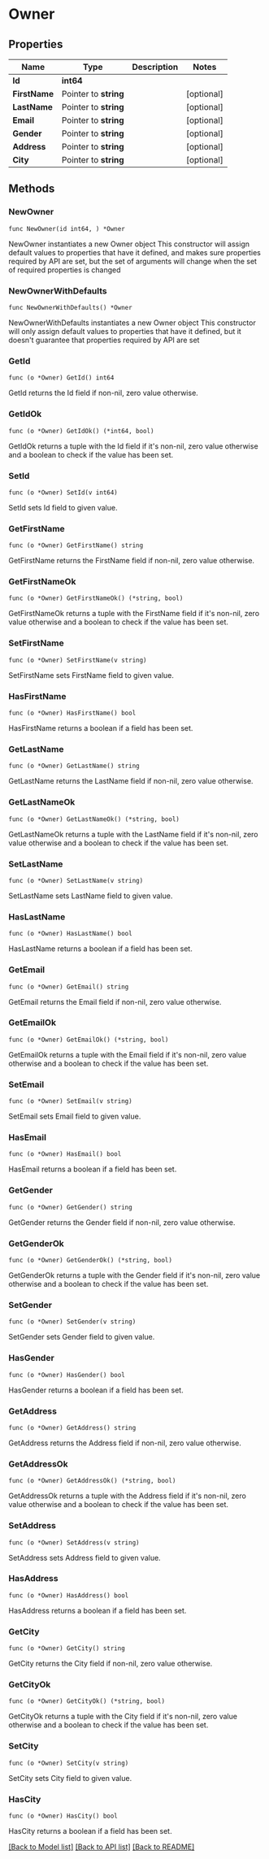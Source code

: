 # Owner

## Properties

Name | Type | Description | Notes
------------ | ------------- | ------------- | -------------
**Id** | **int64** |  | 
**FirstName** | Pointer to **string** |  | [optional] 
**LastName** | Pointer to **string** |  | [optional] 
**Email** | Pointer to **string** |  | [optional] 
**Gender** | Pointer to **string** |  | [optional] 
**Address** | Pointer to **string** |  | [optional] 
**City** | Pointer to **string** |  | [optional] 

## Methods

### NewOwner

`func NewOwner(id int64, ) *Owner`

NewOwner instantiates a new Owner object
This constructor will assign default values to properties that have it defined,
and makes sure properties required by API are set, but the set of arguments
will change when the set of required properties is changed

### NewOwnerWithDefaults

`func NewOwnerWithDefaults() *Owner`

NewOwnerWithDefaults instantiates a new Owner object
This constructor will only assign default values to properties that have it defined,
but it doesn't guarantee that properties required by API are set

### GetId

`func (o *Owner) GetId() int64`

GetId returns the Id field if non-nil, zero value otherwise.

### GetIdOk

`func (o *Owner) GetIdOk() (*int64, bool)`

GetIdOk returns a tuple with the Id field if it's non-nil, zero value otherwise
and a boolean to check if the value has been set.

### SetId

`func (o *Owner) SetId(v int64)`

SetId sets Id field to given value.


### GetFirstName

`func (o *Owner) GetFirstName() string`

GetFirstName returns the FirstName field if non-nil, zero value otherwise.

### GetFirstNameOk

`func (o *Owner) GetFirstNameOk() (*string, bool)`

GetFirstNameOk returns a tuple with the FirstName field if it's non-nil, zero value otherwise
and a boolean to check if the value has been set.

### SetFirstName

`func (o *Owner) SetFirstName(v string)`

SetFirstName sets FirstName field to given value.

### HasFirstName

`func (o *Owner) HasFirstName() bool`

HasFirstName returns a boolean if a field has been set.

### GetLastName

`func (o *Owner) GetLastName() string`

GetLastName returns the LastName field if non-nil, zero value otherwise.

### GetLastNameOk

`func (o *Owner) GetLastNameOk() (*string, bool)`

GetLastNameOk returns a tuple with the LastName field if it's non-nil, zero value otherwise
and a boolean to check if the value has been set.

### SetLastName

`func (o *Owner) SetLastName(v string)`

SetLastName sets LastName field to given value.

### HasLastName

`func (o *Owner) HasLastName() bool`

HasLastName returns a boolean if a field has been set.

### GetEmail

`func (o *Owner) GetEmail() string`

GetEmail returns the Email field if non-nil, zero value otherwise.

### GetEmailOk

`func (o *Owner) GetEmailOk() (*string, bool)`

GetEmailOk returns a tuple with the Email field if it's non-nil, zero value otherwise
and a boolean to check if the value has been set.

### SetEmail

`func (o *Owner) SetEmail(v string)`

SetEmail sets Email field to given value.

### HasEmail

`func (o *Owner) HasEmail() bool`

HasEmail returns a boolean if a field has been set.

### GetGender

`func (o *Owner) GetGender() string`

GetGender returns the Gender field if non-nil, zero value otherwise.

### GetGenderOk

`func (o *Owner) GetGenderOk() (*string, bool)`

GetGenderOk returns a tuple with the Gender field if it's non-nil, zero value otherwise
and a boolean to check if the value has been set.

### SetGender

`func (o *Owner) SetGender(v string)`

SetGender sets Gender field to given value.

### HasGender

`func (o *Owner) HasGender() bool`

HasGender returns a boolean if a field has been set.

### GetAddress

`func (o *Owner) GetAddress() string`

GetAddress returns the Address field if non-nil, zero value otherwise.

### GetAddressOk

`func (o *Owner) GetAddressOk() (*string, bool)`

GetAddressOk returns a tuple with the Address field if it's non-nil, zero value otherwise
and a boolean to check if the value has been set.

### SetAddress

`func (o *Owner) SetAddress(v string)`

SetAddress sets Address field to given value.

### HasAddress

`func (o *Owner) HasAddress() bool`

HasAddress returns a boolean if a field has been set.

### GetCity

`func (o *Owner) GetCity() string`

GetCity returns the City field if non-nil, zero value otherwise.

### GetCityOk

`func (o *Owner) GetCityOk() (*string, bool)`

GetCityOk returns a tuple with the City field if it's non-nil, zero value otherwise
and a boolean to check if the value has been set.

### SetCity

`func (o *Owner) SetCity(v string)`

SetCity sets City field to given value.

### HasCity

`func (o *Owner) HasCity() bool`

HasCity returns a boolean if a field has been set.


[[Back to Model list]](../README.md#documentation-for-models) [[Back to API list]](../README.md#documentation-for-api-endpoints) [[Back to README]](../README.md)


